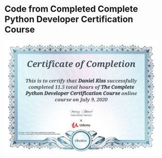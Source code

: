 # Code from Completed Complete Python Developer Certification Course

![Python-Certificate](/python-course-dk.png?raw=true "python certificate")

